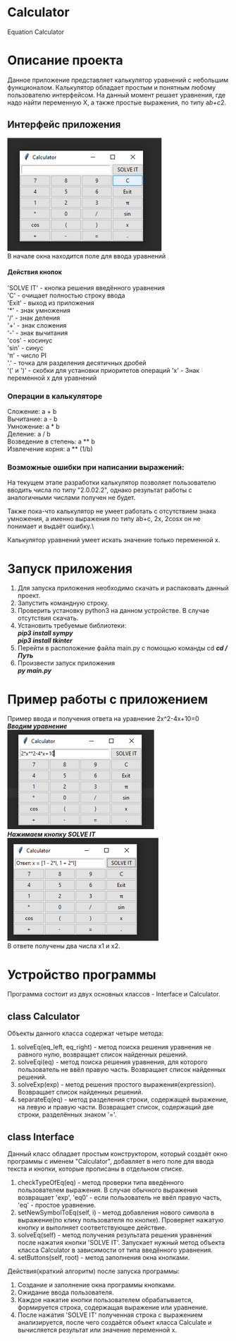 # Calculator
 Equation Calculator

# Описание проекта
Данное приложение представляет калькулятор уравнений с небольшим функционалом.
Калькулятор обладает простым и понятным любому пользователю интерфейсом.
На данный момент решает уравнения, где надо найти переменную Х, а также простые выражения, по типу a*b+c*2.

## Интерфейс приложения
![img_1.png](imgs/img_1.png)\
В начале окна находится поле для ввода уравнений

#### Действия кнопок
'SOLVE IT' - кнопка решения введённого уравнения\
'C' - очищает полностью строку ввода\
'Exit' - выход из приложения\
'*' - знак умножения\
'/' - знак деления\
'+' - знак сложения\
'-' - знак вычитания\
'cos' - косинус\
'sin' - синус\
'π' - число PI\
'.' - точка для разделения десятичных дробей\
'(' и ')' - скобки для установки приоритетов операций
'x' - Знак переменной х для уравнений

### Операции в калькуляторе
Сложение: a + b\
Вычитание: a - b\
Умножение: a * b\
Деление: a / b\
Возведение в степень: a ** b\
Извлечение корня: a ** (1/b)

### Возможные ошибки при написании выражений:
На текущем этапе разработки калькулятор позволяет пользователю вводить числа по типу "2.0.02.2", однако результат работы с аналогичными числами получен не будет.

Также пока-что калькулятор не умеет работать с отсутствием знака умножения, а именно выражения по типу ab+c, 2x, 2cosx он не понимает и выдаёт ошибку.\

Калькулятор уравнений умеет искать значение только переменной x.



# Запуск приложения
1. Для запуска приложения необходимо скачать и распаковать данный проект.
2. Запустить командную строку.
3. Проверить установку python3 на данном устройстве. В случае отсутствия скачать.
4. Установить требуемые библиотеки:\
___pip3 install sympy___\
___pip3 install tkinter___
5. Перейти в расположение файла main.py с помощью команды cd
___cd /Путь___
6. Произвести запуск приложения\
___py main.py___


# Пример работы с приложением
Пример ввода и получения ответа на уравнение 2x^2-4x+10=0\
___Вводим уравнение___\
![img_2.png](imgs/img_2.png)\
___Нажимаем кнопку SOLVE IT___\
![img_3.png](imgs/img_3.png)\
В ответе получены два числа x1 и x2.

# Устройство программы
Программа состоит из двух основных классов - Interface и Calculator.
## class Calculator
Объекты данного класса содержат четыре метода:
1. solveEq(eq_left, eq_right) - метод поиска решения уравнения не равного нулю, возвращает список найденных решений.
2. solveEqi(eq) - метод поиска решения уравнения, для которого пользователь не ввёл правую часть. Возвращает список найденных решений.
3. solveExp(exp) - метод решения простого выражения(expression). Возвращает список найденных решений.
4. separateEq(eq) - метод разделения строки, содержащей выражение, на левую и правую части. Возвращает список, содержащий две строки, разделённых знаком '='.

## class Interface
Данный класс обладает простым конструктором, который создаёт окно программы с именем "Calculator", добавляет в него поле для ввода текста и кнопки, которые прописаны в отдельном списке.
1. checkTypeOfEq(eq) - метод проверки типа введённого пользователем выражения. В случае обычного выражения возвращает 'exp', 'eq0' - если пользователь не ввёл правую часть, 'eq' - простое уравнение.
2. setNewSymbolToEq(self, i) - метод добавления нового символа в выражение(по клику пользователя по кнопке). Проверяет нажатую кнопку и выполняет соответствующее действие.
3. solveEq(self) - метод получения результата решения уравнения после нажатия кнопки 'SOLVE IT'. Запускает нужный метод объекта класса Calculator в зависимости от типа введённого уравнения.
4. setButtons(self, root) - метод заполнения окна кнопками.

Действия(краткий алгоритм) после запуска программы:
1. Создание и заполнение окна программы кнопками.
2. Ожидание ввода пользователя.
3. Каждое нажатие кнопки пользователем обрабатывается, формируется строка, содержащая выражение или уравнение.
4. После нажатия 'SOLVE IT' полученная строка с выражением анализируется, после чего создаётся объект класса Calculate и вычисляется результат или значение переменной x.

